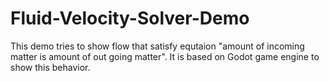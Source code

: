# Fluid-Velocity-Solver-Demo
This demo tries to show flow that satisfy equtaion "amount of incoming matter is amount of out going matter". It is based on Godot game engine to show this behavior.
